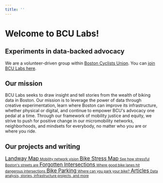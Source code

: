 ```yaml
---
title: ''
---
```

# Welcome to BCU Labs!
## Experiments in data-backed advocacy

We are a volunteer-driven group within [Boston Cyclists Union](https://BostonCyclistsUnion.org).  You can [join BCU Labs here](https://docs.google.com/forms/d/e/1FAIpQLSefzxEQ-CAbJd_rrt90DHvdglYvP9RLqdDUVsFq28onw9xXJQ/viewform).


## Our mission

BCU Labs seeks to draw insight and tell stories from the wealth of biking data in Boston.  Our mission is to leverage the power of data through creative experimentation, learn where Boston can improve its infrastructure, whether physical or digital, and continue to empower BCU's advocacy one pedal at a time.  Through our framework of mobility justice and equity, we strive to push for positive change in our micromobility networks, neighborhoods, and mindsets for everybody, no matter who you are or where you ride.


## Our projects and writing

<div class="featured-links">
	<a class="link-button" href="https://landway.BostonCyclistsUnion.org" target="_blank">
		<big>Landway Map</big>
		<small>Mobility network vision</small>
	</a>
	<a class="link-button" href="map">
		<big>Bike Stress Map</big>
		<small>See how stressful Boston's streets are</small>
	</a>
	<a class="link-button" href="intersections">
		<big>Forgotten Intersections</big>
		<small>Where good bike lanes hit dangerous intersections</small>
	</a>
	<a class="link-button" href="bikeparking">
		<big>Bike Parking</big>
		<small>Where can you park your bike?</small>
	</a>
	<a class="link-button" href="https://BostonCyclistsUnion.org/author/bcu-labs" target="_blank">
		<big>Articles</big>
		<small>Data analysis, stories, infrastructure projects, and more</small>
	</a>
</div>
